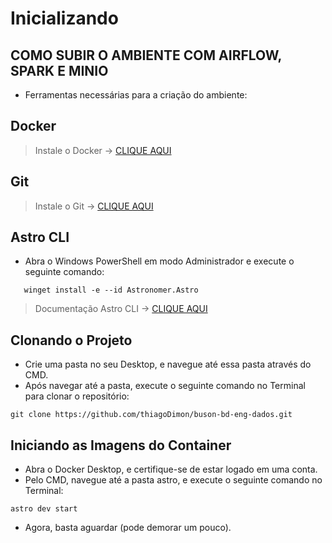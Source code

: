 # Inicializando
## COMO SUBIR O AMBIENTE COM AIRFLOW, SPARK E MINIO
 - Ferramentas necessárias para a criação do ambiente:

## Docker 
 > Instale o Docker -> [CLIQUE AQUI](https://www.docker.com/products/docker-desktop/)
## Git
 > Instale o Git -> [CLIQUE AQUI](https://git-scm.com/downloads)

## Astro CLI
 - Abra o Windows PowerShell em modo Administrador e execute o seguinte comando:
 ```
    winget install -e --id Astronomer.Astro
 ```

> Documentação Astro CLI -> [CLIQUE AQUI](https://www.astronomer.io/docs/astro/cli/install-cli)

## Clonando o Projeto 
 - Crie uma pasta no seu Desktop, e navegue até essa pasta através do CMD.
 - Após navegar até a pasta, execute o seguinte comando no Terminal para clonar o repositório:
 ```
 git clone https://github.com/thiagoDimon/buson-bd-eng-dados.git
 ```
 
## Iniciando as Imagens do Container
 - Abra o Docker Desktop, e certifique-se de estar logado em uma conta.
 - Pelo CMD, navegue até a pasta astro, e execute o seguinte comando no Terminal:
 ```
 astro dev start
 ```
 - Agora, basta aguardar (pode demorar um pouco).
